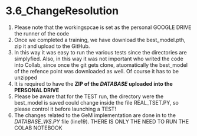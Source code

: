 # 3.6_ChangeResolution

1. Please note that the workingspcae is set as the personal GOOGLE DRIVE the runner of the code
2. Once we completed a training, we have download the best_model.pth, zip it and upload to the GitHub.
3. In this way it was easy to run the various tests since the directories are simplyfied. Also, in this way it was not important who writed the code into Collab, since once the git gets clone, atuomatically the best_model of the refence point was downloaded as well. Of course it has to be unzipped
4. It is required to have the **ZIP of the *DATABASE* uploaded into the PERSONAL DRIVE**
5. Please be aware that for the TEST run, the directory were the best_model is saved could change inside the file REAL_TSET.PY, so please control it before launching a TEST!
6. The changes related to the GeM implementation are done in to the *DATABASE_WS.PY* file (line19). THERE IS ONLY THE NEED TO RUN THE COLAB NOTEBOOK

